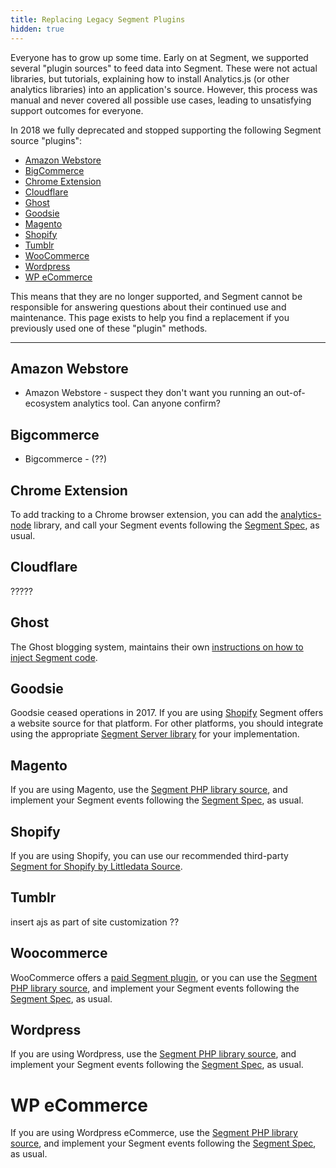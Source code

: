 ```yaml
---
title: Replacing Legacy Segment Plugins
hidden: true
---
```


Everyone has to grow up some time. Early on at Segment, we supported several "plugin sources" to feed data into Segment. These were not actual libraries, but tutorials, explaining how to install Analytics.js (or other analytics libraries) into an application's source. However, this process was manual and never covered all possible use cases, leading to unsatisfying support outcomes for everyone.

In 2018 we fully deprecated and stopped supporting the following Segment source "plugins":

- [Amazon Webstore](#amazon-webstore)
- [BigCommerce]()
- [Chrome Extension]()
- [Cloudflare]()
- [Ghost]()
- [Goodsie]()
- [Magento]()
- [Shopify]()
- [Tumblr]()
- [WooCommerce]()
- [Wordpress]()
- [WP eCommerce]()

This means that they are no longer supported, and Segment cannot be responsible for answering questions about their continued use and maintenance. This page exists to help you find a replacement if you previously used one of these "plugin" methods.

---



## Amazon Webstore

- Amazon Webstore - suspect they don't want you running an out-of-ecosystem analytics tool. Can anyone confirm?

## Bigcommerce

- Bigcommerce - (??)


## Chrome Extension

To add tracking to a Chrome browser extension, you can add the [analytics-node](/docs/connections/sources/catalog/libraries/node/) library, and call your Segment events following the [Segment Spec](/docs/connections/spec/), as usual.

## Cloudflare

?????

## Ghost

The Ghost blogging system, maintains their own [instructions on how to inject Segment code](https://ghost.org/integrations/segment/).

## Goodsie

Goodsie ceased operations in 2017. If you are using [Shopify](/docs/connections/sources/catalog/libraries/website/shopify-littledata/) Segment offers a website source for that platform. For other platforms, you should integrate using the appropriate [Segment Server library](/docs/connections/sources/catalog/#server) for your implementation.


## Magento

If you are using Magento, use the [Segment PHP library source](/docs/connections/sources/catalog/libraries/php/), and implement your Segment events following the [Segment Spec](/docs/connections/spec/), as usual.

## Shopify

If you are using Shopify, you can use our recommended third-party [Segment for Shopify by Littledata Source](/docs/connections/sources/catalog/cloud-apps/shopify-littledata/).


## Tumblr

insert ajs as part of site customization ??


## Woocommerce

WooCommerce offers a [paid Segment plugin](https://docs.woocommerce.com/document/segment-io-connector/), or you can use the [Segment PHP library source](/docs/connections/sources/catalog/libraries/php/), and implement your Segment events following the [Segment Spec](/docs/connections/spec/), as usual.

## Wordpress

If you are using Wordpress, use the [Segment PHP library source](/docs/connections/sources/catalog/libraries/php/), and implement your Segment events following the [Segment Spec](/docs/connections/spec/), as usual.

# WP eCommerce

If you are using Wordpress eCommerce, use the [Segment PHP library source](/docs/connections/sources/catalog/libraries/php/), and implement your Segment events following the [Segment Spec](/docs/connections/spec/), as usual.
